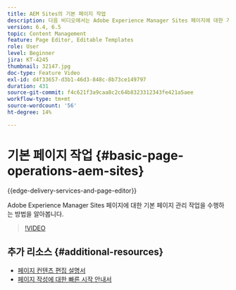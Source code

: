 ```yaml
---
title: AEM Sites의 기본 페이지 작업
description: 다음 비디오에서는 Adobe Experience Manager Sites 페이지에 대한 기본 페이지 관리 작업을 수행하는 방법을 중점적으로 다룹니다.
version: 6.4, 6.5
topic: Content Management
feature: Page Editor, Editable Templates
role: User
level: Beginner
jira: KT-4245
thumbnail: 32147.jpg
doc-type: Feature Video
exl-id: d4f33657-d3b1-46d3-848c-8b73ce149797
duration: 431
source-git-commit: f4c621f3a9caa8c2c64b8323312343fe421a5aee
workflow-type: tm+mt
source-wordcount: '56'
ht-degree: 14%

---
```


# 기본 페이지 작업 {#basic-page-operations-aem-sites}

{{edge-delivery-services-and-page-editor}}

Adobe Experience Manager Sites 페이지에 대한 기본 페이지 관리 작업을 수행하는 방법을 알아봅니다.

>[!VIDEO](https://video.tv.adobe.com/v/32147?quality=12&learn=on)


## 추가 리소스 {#additional-resources}

* [페이지 컨텐츠 편집 설명서](https://experienceleague.adobe.com/docs/experience-manager-65/authoring/authoring/editing-content.html)
* [페이지 작성에 대한 빠른 시작 안내서](https://experienceleague.adobe.com/docs/experience-manager-cloud-service/sites/authoring/getting-started/quick-start.html)
